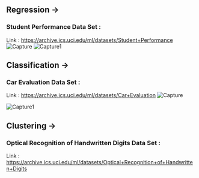 
## Regression -> 

### Student Performance Data Set : 
Link : https://archive.ics.uci.edu/ml/datasets/Student+Performance
![Capture](https://user-images.githubusercontent.com/63875409/104810112-af64a480-5818-11eb-90b2-8ea6e47a9431.PNG)
![Capture1](https://user-images.githubusercontent.com/63875409/104810163-f18de600-5818-11eb-84bb-3dbbbe0f6a6c.PNG)


## Classification ->

### Car Evaluation Data Set :
Link : https://archive.ics.uci.edu/ml/datasets/Car+Evaluation
![Capture](https://user-images.githubusercontent.com/63875409/104810358-fef7a000-5819-11eb-9589-0e9e34f84c2e.PNG)

![Capture1](https://user-images.githubusercontent.com/63875409/104810361-028b2700-581a-11eb-868e-8f6f7a98529d.PNG)

## Clustering ->

### Optical Recognition of Handwritten Digits Data Set :
Link : https://archive.ics.uci.edu/ml/datasets/Optical+Recognition+of+Handwritten+Digits

